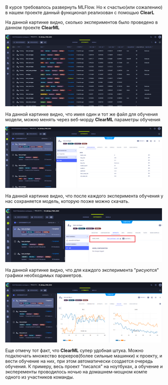 В курсе требовалось развернуть MLFlow. Но к счастью(или сожалению) в нашем проекте данный функционал реализован с помощью **ClearL**

На данной картинке видно, сколько экспериментов было проведено в данном проекте **ClearML**
 
 
<a href="MLOps_course\MLFlow\Example_of_exp_1.png"><img src="MLOps_course\MLFlow\Example_of_exp_1.png" style="width: 500px; max-width: 100%; height: auto" title="Click for the larger version." /></a>


На данной картинке видно, что имея один и тот же файл для обучения модели, можно менять через веб-морду **ClearML** параметры обучения
 
 
<a href="MLOps_course\MLFlow\Example_of_exp_2.png"><img src="MLOps_course\MLFlow\Example_of_exp_2.png" style="width: 500px; max-width: 100%; height: auto" title="Click for the larger version." /></a>


На данной картинке видно, что после каждого эксперимента обучения у нас сохраняется модель, которую позже можно скачать.


<a href="MLOps_course\MLFlow\Example_of_exp_3.png"><img src="MLOps_course\MLFlow\Example_of_exp_3.png" style="width: 500px; max-width: 100%; height: auto" title="Click for the larger version." /></a>


На данной картинке видно, что для каждого эксперимента "рисуются" графики необходимых параметров.


<a href="MLOps_course\MLFlow\Example_of_exp_4.png"><img src="MLOps_course\MLFlow\Example_of_exp_4.png" style="width: 500px; max-width: 100%; height: auto" title="Click for the larger version." /></a>


Еще отмечу тот факт, что **ClearML** супер удобная штука. Можно подключать множество воркеров(более сильные машинки) к проекту, и вести обучение на них, при этом автоматически создается очередь обучения. К примеру, весь проект "писался" на ноутбуках, а обучение и эксперементы проводилось ночью на домашнем-мощном компе одного из участников команды.